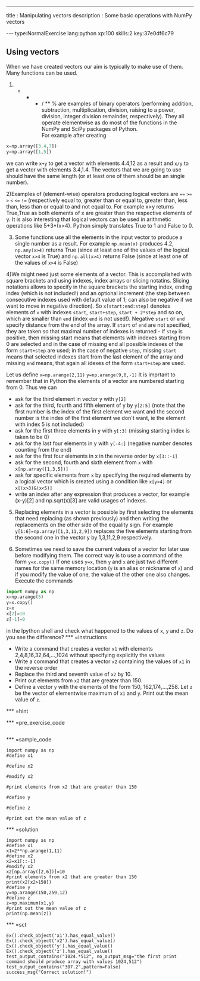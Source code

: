 ---
title       : Manipulating vectors
description : Some basic operations with NumPy vectors

--- type:NormalExercise lang:python xp:100 skills:2 key:37e0df6c79
## Using vectors

When we have created vectors our aim is typically to make use of them. Many functions can be used.

1) + - * / **   % are examples of binary operators (performing addition, subtraction, multiplication, division, raising to a power, division, integer division remainder, respectively). They all operate elementwise as do most of the functions in the NumPy and SciPy packages of Python.  
For example after creating 

```python
x=np.array([3.4,7]) 
y=np.array([1,5])
```
we can write
`x+y`
to get a vector with elements 4.4,12 as a result and `x/y` to get a vector with elements 3.4,1.4. The vectors that we are going to use should have the same length (or at least one of them should be an single number). 

2)Examples of (element-wise) operators producing logical vectors are `==` `>=` `>` `<` `<=` `!=` (respectively equal to, greater than or equal to, greater than, less than, less than or equal to and not equal to.  For example
x>y 
returns True,True as both elements of x are greater than the respective elements of y. 
It is also interesting that logical vectors can be used in arithmetic operations like 5+3*(x>4). Python simply translates True to 1 and False to 0.

3) Some functions use all the elements in the input vector to produce a single number as a result. For example
`np.mean(x)`
produces 4.2, `np.any(x>4)` returns True (since at least one of the values of the logical vector `x>4` is True) and `np.all(x>4)` returns False (since at least one of the values of `x>4` is False)

4)We might need just some elements of a vector. This is accomplished with square brackets and using indexes, index arrays or slicing notatins. Slicing notations allows to specify in the square brackets the starting index, ending index (which is not included!) and an optional increment (the step between consecutive indexes used with default value of 1; can also be negative if we want to move in negative direction). So `x[start:end:step]` denotes elements of `x` with indexes `start`, `start+step`, `start + 2*step` and so on, which are smaller than `end` (index `end` is not used!). Negative `start` or `end` specify distance from the end of the array. If `start` of `end` are not specified, they are taken so that maximal number of indexes is returned - if `step` is positive, then missing start means that elements with indexes starting from 0 are selected and in the case of missing end all possible indexes of the form `start+step` are used; in the case of negative `step`, missing `start` means that selected indexes start from the last element of the array and missing `end` means, that again all idexes of the form `start+step` are used.

Let us define
`x=np.arange(2,11)`
`y=np.arange(9,0,-1)`
It is imprtant to remember that in Python the elements of a vector are numbered starting from 0. Thus we can

- ask for the third element in vector y with `y[2]`
- ask for the third, fourth and fifth element of y by `y[2:5]` (note that the first number is the index of the first element we want and the second number is the index of the first element we don't want, ie the element with index 5 is not included)
- ask for the first three elements in y with `y[:3]` (missing starting index is taken to be 0)
- ask for the last four elements in y with `y[-4:]` (negative number denotes counting from the end)
- ask for the first four elements in x in the reverse order by `x[3::-1]`
- ask for the second, fourth and sixth element from `x` with
`x[np.array([1,3,5])]`
- ask for specific elements from `x` by specifying the required elements by a logical vector which is created using a condition like  `x[y>4]` or `x[(x>3)&(x<5)]`
- write an index after any expression that produces a vector, for example (x-y)[2] and np.sqrt(x)[3] are valid usages of indexes.

5) Replacing elements in a vector is possible by first selecting the elements that need replacing (as shown previously) and then writing the replacements on the other side of the equality sign. For example
`y[1:6]=np.array([1,3,11,2,9])`
replaces the five elements starting from the second one in the vector y by 1,3,11,2,9 respectively.

6) Sometimes we need to save the current values of a vector for later use before modifying them. The correct way is to use a command of the form
`y=x.copy()`
If one uses `y=x`, then `y` and `x` are just two different names for the same memory location (`y` is an alias or nickname of `x`) and if you modify the value of one, the value of the other one also changes. Execute the commands 

```python
import numpy as np
x=np.arange(5)
y=x.copy()
z=x
x[2]=10
z[-1]=0
```
in the Ipython shell and check what happened to the values of `x`, `y` and `z`. Do you see the difference?
*** =instructions

- Write a command that creates a vector `x1` with elements 2,4,8,16,32,64,...,1024 without specifying explicitly the values
- Write a command that creates a vector `x2` containing the values of `x1` in the reverse order
- Replace the third and seventh value of `x2` by 10.
- Print out elements from `x2` that are greater than 150.
- Define a vector `y` with the elements of the form 150, 162,174,...,258. Let `z` be the vector of elementwise maximum of `x1` and `y`. Print out the mean value of `z`.

*** =hint

*** =pre_exercise_code
```{python}

```

*** =sample_code
```{python}
import numpy as np
#define x1

#define x2

#modify x2

#print elements from x2 that are greater than 150

#define y

#define z

#print out the mean value of z

```

*** =solution
```{python}
import numpy as np
#define x1
x1=2**np.arange(1,11)
#define x2
x2=x1[::-1]
#modify x2
x2[np.array([2,6])]=10
#print elements from x2 that are greater than 150
print(x2[x2>150])
#define y
y=np.arange(150,259,12)
#define z
z=np.maximum(x1,y)
#print out the mean value of z
print(np.mean(z))

```

*** =sct
```{python}
Ex().check_object('x1').has_equal_value()
Ex().check_object('x2').has_equal_value()
Ex().check_object('y').has_equal_value()
Ex().check_object('z').has_equal_value()
test_output_contains("1024.*512", no_output_msg="the first print command should produce array with values 1024,512")
test_output_contains("307.2",pattern=False)
success_msg("Correct solution!")

```
